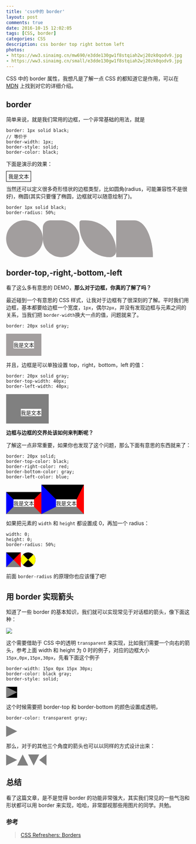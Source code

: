 ```yaml
---
title: 'css中的 border'
layout: post
comments: true
date: 2016-10-15 12:02:05
tags: [CSS, border]
categories: CSS
description: css border top right bottom left
photos:
- https://ww3.sinaimg.cn/mw690/e3dde130gw1f8stqiah2wj20zk0qodv9.jpg
- https://ww3.sinaimg.cn/small/e3dde130gw1f8stqiah2wj20zk0qodv9.jpg
---
```

CSS 中的 border 属性，我想凡是了解一点 CSS 的都知道它是作用，可以在 [MDN](https://developer.mozilla.org/en-US/docs/Web/CSS/border) 上找到对它的详细介绍。

<!--more-->

## border

简单来说，就是我们常用的边框，一个非常基础的用法，就是

```
border: 1px solid black;
// 等价于
border-width: 1px;
border-style: solid;
border-color: black;
```
下面是演示的效果：

<div class="demo"><span style="border:1px solid black;padding:5px">我是文本</span></div>

当然还可以定义很多奇形怪状的边框类型，比如圆角(radius，可能兼容性不是很好)，椭圆(其实只要懂了椭圆，边框就可以随意绘制了)。

```
border 1px solid black;
border-radius: 50%;
```

<div class="demo"><span style="border:50px solid #a29e9e;border-radius: 50%;display: inline-block;"></span><span style="border:50px solid #a29e9e;border-radius: 50%;border-top-left-radius: 20px;display: inline-block;"></span><span style="border:50px solid #a29e9e;border-radius: 10px 150px 30px 150px;display: inline-block;"></span><span style="border:50px solid #a29e9e;border-top-right-radius: 50px 100px;display: inline-block;"></span></div>

## border-top,-right,-bottom,-left

看了这么多有意思的 DEMO，**那么对于边框，你真的了解了吗？**

最近碰到一个有意思的 CSS 样式，让我对于边框有了很深刻的了解。平时我们用边框，基本都要给边框一个宽度，`1px`，偶尔`2px`，并没有发现边框与元素之间的关系，当我们把 `border-width`换大一点的值，问题就来了。

```
border: 20px solid gray;
```

<div class="demo"><span style="display: inline-block;border: 20px solid #a29e9e;">我是文本</span></div>

并且，边框是可以单独设置 top，right，bottom，left 的值：

```
border: 20px solid gray;
border-top-width: 40px;
border-left-width: 40px;
```

<div class="demo"><span style="display: inline-block;border: 20px solid gray;border-top-width: 40px;border-left-width: 40px;">我是文本</span></div>

**边框与边框的交界处该如何来判断呢？**

了解这一点非常重要，如果你也发现了这个问题，那么下面有意思的东西就来了：

```
border: 20px solid;
border-top-color: black;
border-right-color: red;
border-bottom-color: gray;
border-left-color: blue;
```

<div class="demo"><span style="display: inline-block;border: 20px solid;border-top-color: black;border-right-color: red;border-bottom-color: gray;border-left-color: blue;">我是文本</span><span style="display: inline-block;border: 20px solid;border-top-color: black;border-right-color: red;border-bottom-color: gray;border-left-color: blue;border-top-width: 40px;border-left-width: 40px;">我是文本</span></div>

如果把元素的 `width` 和 `height` 都设置成 0，再加一个 radius：

```
width: 0;
height: 0;
border-radius: 50%;
```

<div class="demo"><span style="display: inline-block;border: 20px solid;border-top-color: black;border-right-color: red;border-bottom-color: gray;border-left-color: blue;"></span><span style="display: inline-block;border: 20px solid;border-top-color: black;border-right-color: yellow;border-bottom-color: black;border-left-color: yellow;border-radius: 50%;"></span></div>

前面 `border-radius` 的原理你也应该懂了吧!

## 用 border 实现箭头

知道了一些 border 的基本知识，我们就可以实现常见于对话框的箭头，像下面这种：

![](/content/images/2016/10/p3.png)

这个需要借助于 CSS 中的透明 `transparent` 来实现，比如我们需要一个向右的箭头，参考上面 width 和 height 为 0 时的例子，对应的边框大小 `15px,0px,15px,30px`，先看下面这个例子

```
border-width: 15px 0px 15px 30px;
border-color: black gray;
border-style: solid;
```

<div class="demo"><span style="display: inline-block;border-width: 15px 0px 15px 30px;border-color: black gray;border-style: solid;"></span></div>

这个时候需要把 border-top 和 border-bottom 的颜色设置成透明，

```
border-color: transparent gray;
```

<div class="demo"><span style="display: inline-block;border-width: 15px 0px 15px 30px;border-color: transparent gray;border-style: solid;"></span></div>

那么，对于的其他三个角度的箭头也可以以同样的方式设计出来：

<div class="demo"><span style="display: inline-block;border-width: 15px 0px 15px 30px;border-color: transparent gray;border-style: solid;"></span><span style="display: inline-block;border-width: 0px 15px 30px 15px;border-color: gray transparent;border-style: solid;"></span><span style="display: inline-block;border-width: 30px 15px 0px 15px;border-color: gray transparent;border-style: solid;"></span><span style="display: inline-block;border-width: 15px 20px 15px 0px;border-color: transparent gray;border-style: solid;"></span></div>

## 总结

看了这篇文章，是不是觉得 border 的功能非常强大，其实我们常见的一些气泡和形状都可以用 border 来实现，哈哈，非常鄙视那些用图片的同学。共勉。

### 参考

>[CSS Refreshers: Borders](https://code.tutsplus.com/tutorials/css-refreshers-borders--net-24655)